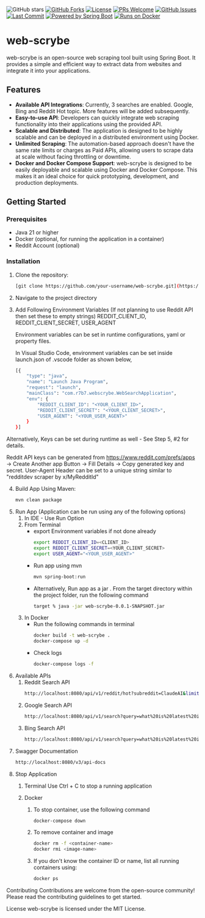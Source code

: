 ![GitHub stars](https://img.shields.io/github/stars/r7b7/web-scrybe?style=social)
[![GitHub Forks](https://img.shields.io/github/forks/r7b7/repo.svg)]()
[![License](https://img.shields.io/badge/License-MIT-blue.svg)](LICENSE)
[![PRs Welcome](https://img.shields.io/badge/PRs-welcome-brightgreen.svg)](CONTRIBUTING.md)
[![GitHub Issues](https://img.shields.io/github/issues/r7b7/web-scrybe.svg)](https://github.com/r7b7/web-scrybe/issues)
[![Last Commit](https://img.shields.io/github/last-commit/r7b7/web-scrybe.svg)](https://github.com/r7b7/web-scrybe/commits/main)
[![Powered by Spring Boot](https://img.shields.io/badge/Powered%20by-Spring%20Boot-green)]()
[![Runs on Docker](https://img.shields.io/badge/Runs%20on-Docker-blue)]()



# web-scrybe

web-scrybe is an open-source web scraping tool built using Spring Boot. It provides a simple and efficient way to extract data from websites and integrate it into your applications.

## Features

- **Available API Integrations**: Currently, 3 searches are enabled. Google, Bing and Reddit Hot topic. More features will be added subsequently.
- **Easy-to-use API**: Developers can quickly integrate web scraping functionality into their applications using the provided API.
- **Scalable and Distributed**: The application is designed to be highly scalable and can be deployed in a distributed environment using Docker.
- **Unlimited Scraping**: The automation-based approach doesn't have the same rate limits or charges as Paid APIs, allowing users to scrape data at scale without facing throttling or downtime.
- **Docker and Docker Compose Support**: web-scrybe is designed to be easily deployable and scalable using Docker and Docker Compose. This makes it an ideal choice for quick prototyping, development, and production deployments.

## Getting Started

### Prerequisites

- Java 21 or higher
- Docker (optional, for running the application in a container)
- Reddit Account (optional)

### Installation

1. Clone the repository:

   ```bash
   [git clone https://github.com/your-username/web-scrybe.git](https://github.com/r7b7/web-scrybe.git)

2. Navigate to the project directory

3. Add Following Environment Variables (If not planning to use Reddit API then set these to empty strings)
    REDDIT_CLIENT_ID, REDDIT_CLIENT_SECRET, USER_AGENT

   Environment variables can be set in runtime configurations, yaml or property files. 

   In Visual Studio Code, environment variables can be set inside launch.json of .vscode folder as shown below,
    ```bash
    [{
        "type": "java",
        "name": "Launch Java Program",
        "request": "launch",
        "mainClass": "com.r7b7.webscrybe.WebSearchApplication",
        "env": {
            "REDDIT_CLIENT_ID": "<YOUR_CLIENT_ID>",
            "REDDIT_CLIENT_SECRET": "<YOUR_CLIENT_SECRET>",
            "USER_AGENT": "<YOUR_USER_AGENT>"
        }
    }]

  Alternatively, Keys can be set during runtime as well - See Step 5, #2 for details.

  Reddit API keys can be generated from https://www.reddit.com/prefs/apps -> Create Another app Button -> Fill Details -> Copy generated key and secret.
  User-Agent Header can be set to a unique string similar to "redditdev scraper by x/MyRedditId"

4. Build App Using Maven:
    ```bash
    mvn clean package

5. Run App (Application can be run using any of the following options)
   1. In IDE - Use Run Option
   2. From Terminal
      - export Environment variables if not done already
         ```bash
         export REDDIT_CLIENT_ID=<CLIENT_ID>
         export REDDIT_CLIENT_SECRET=<YOUR_CLIENT_SECRET>
         export USER_AGENT="<YOUR_USER_AGENT>"
      - Run app using mvn
         ```bash
         mvn spring-boot:run
       
      - Alternatively, Run app as a jar . From the target directory within the project folder, run the following command
          ```bash
          target % java -jar web-scrybe-0.0.1-SNAPSHOT.jar

   3. In Docker
      - Run the following commands in terminal
          ```bash
          docker build -t web-scrybe .
          docker-compose up -d
      - Check logs
          ```bash
          docker-compose logs -f
          
6. Available APIs
   1. Reddit Search API
       ```bash
       http://localhost:8080/api/v1/reddit/hot?subreddit=ClaudeAI&limit=2
   2. Google Search API
       ```bash
       http://localhost:8080/api/v1/search?query=what%20is%20latest%20in%20AI&driver=GOOGLE
   3. Bing Search API
       ```bash
       http://localhost:8080/api/v1/search?query=what%20is%20latest%20in%20AI&driver=BING


7. Swagger Documentation
    ```bash
    http://localhost:8080/v3/api-docs

8. Stop Application
   1. Terminal
      Use Ctrl + C to stop a running application
      
   2. Docker
      1. To stop container, use the following command
         ```bash
         docker-compose down

      2. To remove container and image
          ```bash
          docker rm -f <container-name>
          docker rmi <image-name>

      3. If you don't know the container ID or name, list all running containers using:
          ```bash
          docker ps

Contributing
Contributions are welcome from the open-source community! Please read the contributing guidelines to get started.

License
web-scrybe is licensed under the MIT License.
